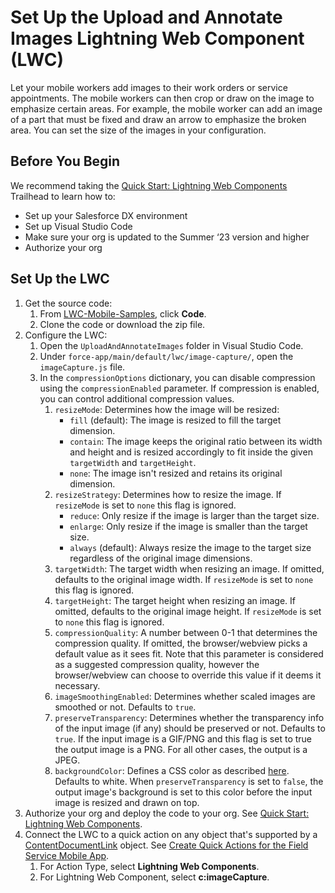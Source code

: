 # Set Up the Upload and Annotate Images Lightning Web Component (LWC)

Let your mobile workers add images to their work orders or service appointments. The mobile workers can then crop or draw on the image to emphasize certain areas. For example, the mobile worker can add an image of a part that must be fixed and draw an arrow to emphasize the broken area. You can set the size of the images in your configuration.

## Before You Begin

We recommend taking the [Quick Start: Lightning Web Components](https://trailhead.salesforce.com/content/learn/projects/quick-start-lightning-web-components) Trailhead to learn how to:

- Set up your Salesforce DX environment
- Set up Visual Studio Code
- Make sure your org is updated to the Summer ‘23 version and higher
- Authorize your org

## Set Up the LWC

1. Get the source code:
   1. From [LWC-Mobile-Samples](https://github.com/forcedotcom/LWC-Mobile-Samples), click **Code**.
   2. Clone the code or download the zip file.
2. Configure the LWC:
   1. Open the `UploadAndAnnotateImages` folder in Visual Studio Code.
   2. Under `force-app/main/default/lwc/image-capture/`, open the `imageCapture.js` file.
   3. In the `compressionOptions` dictionary, you can disable compression using the `compressionEnabled` parameter. If compression is enabled, you can control additional compression values.
      1. `resizeMode`: Determines how the image will be resized:
         - `fill` (default): The image is resized to fill the target dimension.
         - `contain`: The image keeps the original ratio between its width and height and is resized accordingly to fit inside the given `targetWidth` and `targetHeight`.
         - `none`: The image isn't resized and retains its original dimension.
      2. `resizeStrategy`: Determines how to resize the image. If `resizeMode` is set to `none` this flag is ignored.
         - `reduce`: Only resize if the image is larger than the target size.
         - `enlarge`: Only resize if the image is smaller than the target size.
         - `always` (default): Always resize the image to the target size regardless of the original image dimensions.
      3. `targetWidth`: The target width when resizing an image. If omitted, defaults to the original image width. If `resizeMode` is set to `none` this flag is ignored.
      4. `targetHeight`: The target height when resizing an image. If omitted, defaults to the original image height. If `resizeMode` is set to `none` this flag is ignored.
      5. `compressionQuality`: A number between 0-1 that determines the compression quality. If omitted, the browser/webview picks a default value as it sees fit. Note that this parameter is considered as a suggested compression quality, however the browser/webview can choose to override this value if it deems it necessary.
      6. `imageSmoothingEnabled`: Determines whether scaled images are smoothed or not. Defaults to `true`.
      7. `preserveTransparency`: Determines whether the transparency info of the input image (if any) should be preserved or not. Defaults to `true`. If the input image is a GIF/PNG and this flag is set to true the output image is a PNG. For all other cases, the output is a JPEG.
      8. `backgroundColor`: Defines a CSS color as described [here](https://developer.mozilla.org/en-US/docs/Web/CSS/color_value). Defaults to white. When `preserveTransparency` is set to `false`, the output image's background is set to this color before the input image is resized and drawn on top.
3. Authorize your org and deploy the code to your org. See [Quick Start: Lightning Web Components](https://trailhead.salesforce.com/content/learn/projects/quick-start-lightning-web-components).
4. Connect the LWC to a quick action on any object that's supported by a [ContentDocumentLink](https://developer.salesforce.com/docs/atlas.en-us.object_reference.meta/object_reference/sforce_api_objects_contentdocumentlink.htm#:~:text=Account%2C%20Accreditation%2C%20ActivationTarget,WorkType%2C%20WorkTypeGroup%2C%20WorkTypeGroupMember) object. See [Create Quick Actions for the Field Service Mobile App](https://help.salesforce.com/s/articleView?id=sf.mfs_quick_actions.htm&type=5).
   1. For Action Type, select **Lightning Web Components**.
   2. For Lightning Web Component, select **c:imageCapture**.
